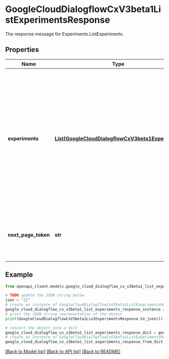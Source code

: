 # GoogleCloudDialogflowCxV3beta1ListExperimentsResponse

The response message for Experiments.ListExperiments.

## Properties

Name | Type | Description | Notes
------------ | ------------- | ------------- | -------------
**experiments** | [**List[GoogleCloudDialogflowCxV3beta1Experiment]**](GoogleCloudDialogflowCxV3beta1Experiment.md) | The list of experiments. There will be a maximum number of items returned based on the page_size field in the request. The list may in some cases be empty or contain fewer entries than page_size even if this isn&#39;t the last page. | [optional] 
**next_page_token** | **str** | Token to retrieve the next page of results, or empty if there are no more results in the list. | [optional] 

## Example

```python
from openapi_client.models.google_cloud_dialogflow_cx_v3beta1_list_experiments_response import GoogleCloudDialogflowCxV3beta1ListExperimentsResponse

# TODO update the JSON string below
json = "{}"
# create an instance of GoogleCloudDialogflowCxV3beta1ListExperimentsResponse from a JSON string
google_cloud_dialogflow_cx_v3beta1_list_experiments_response_instance = GoogleCloudDialogflowCxV3beta1ListExperimentsResponse.from_json(json)
# print the JSON string representation of the object
print(GoogleCloudDialogflowCxV3beta1ListExperimentsResponse.to_json())

# convert the object into a dict
google_cloud_dialogflow_cx_v3beta1_list_experiments_response_dict = google_cloud_dialogflow_cx_v3beta1_list_experiments_response_instance.to_dict()
# create an instance of GoogleCloudDialogflowCxV3beta1ListExperimentsResponse from a dict
google_cloud_dialogflow_cx_v3beta1_list_experiments_response_from_dict = GoogleCloudDialogflowCxV3beta1ListExperimentsResponse.from_dict(google_cloud_dialogflow_cx_v3beta1_list_experiments_response_dict)
```
[[Back to Model list]](../README.md#documentation-for-models) [[Back to API list]](../README.md#documentation-for-api-endpoints) [[Back to README]](../README.md)


